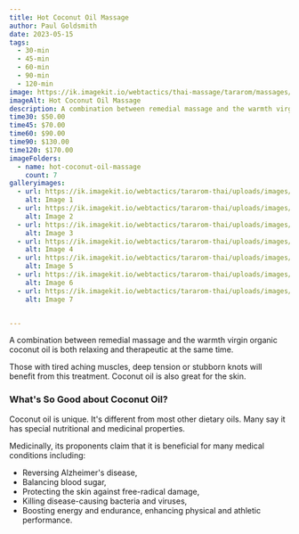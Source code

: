 ```yaml
---
title: Hot Coconut Oil Massage
author: Paul Goldsmith
date: 2023-05-15
tags:
  - 30-min
  - 45-min
  - 60-min
  - 90-min
  - 120-min
image: https://ik.imagekit.io/webtactics/thai-massage/tararom/massages/Thai-Hot-Coconut-Oil-Massage_q_DgdLvtM6.jpg
imageAlt: Hot Coconut Oil Massage
description: A combination between remedial massage and the warmth virgin organic coconut oil is both relaxing and therapeutic at the same time. Those with tired aching muscles, deep tension or stubborn knots will benefit from this treatment. Coconut oil is also great for the skin.
time30: $50.00
time45: $70.00
time60: $90.00
time90: $130.00
time120: $170.00
imageFolders:
  - name: hot-coconut-oil-massage
    count: 7
galleryimages:
  - url: https://ik.imagekit.io/webtactics/tararom-thai/uploads/images/Gallery/hot-coconut-oil-massage/hot-coconut-oil-massage-1.jpg
    alt: Image 1
  - url: https://ik.imagekit.io/webtactics/tararom-thai/uploads/images/Gallery/hot-coconut-oil-massage/hot-coconut-oil-massage-2.jpg
    alt: Image 2
  - url: https://ik.imagekit.io/webtactics/tararom-thai/uploads/images/Gallery/hot-coconut-oil-massage/hot-coconut-oil-massage-3.jpg
    alt: Image 3
  - url: https://ik.imagekit.io/webtactics/tararom-thai/uploads/images/Gallery/hot-coconut-oil-massage/hot-coconut-oil-massage-4.jpg
    alt: Image 4
  - url: https://ik.imagekit.io/webtactics/tararom-thai/uploads/images/Gallery/hot-coconut-oil-massage/hot-coconut-oil-massage-5.jpg
    alt: Image 5
  - url: https://ik.imagekit.io/webtactics/tararom-thai/uploads/images/Gallery/hot-coconut-oil-massage/hot-coconut-oil-massage-6.jpg
    alt: Image 6
  - url: https://ik.imagekit.io/webtactics/tararom-thai/uploads/images/Gallery/hot-coconut-oil-massage/hot-coconut-oil-massage-7.jpg
    alt: Image 7


---
```




A combination between remedial massage and the warmth virgin organic coconut oil is both relaxing and therapeutic at the same time. 

Those with tired aching muscles, deep tension or stubborn knots will benefit from this treatment. Coconut oil is also great for the skin.

### What's So Good about Coconut Oil? ###

Coconut oil is unique. It's different from most other dietary oils. Many say it has special nutritional and medicinal properties.

Medicinally, its proponents claim that it is beneficial for many medical conditions including:
- Reversing Alzheimer's disease,
- Balancing blood sugar,
- Protecting the skin against free-radical damage,
- Killing disease-causing bacteria and viruses,
- Boosting energy and endurance, enhancing physical and athletic performance.


